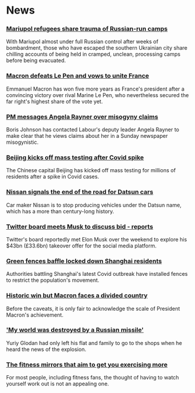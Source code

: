 # News
### [Mariupol refugees share trauma of Russian-run camps](https://www.bbc.com/news/world-europe-61208404)
With Mariupol almost under full Russian control after weeks of bombardment, those who have escaped the southern Ukrainian city share chilling accounts of being held in cramped, unclean, processing camps before being evacuated.
### [Macron defeats Le Pen and vows to unite France](https://www.bbc.com/news/world-europe-61209058)
Emmanuel Macron has won five more years as France's president after a convincing victory over rival Marine Le Pen, who nevertheless secured the far right's highest share of the vote yet.
### [PM messages Angela Rayner over misogyny claims](https://www.bbc.com/news/uk-politics-61213711)
Boris Johnson has contacted Labour's deputy leader Angela Rayner to make clear that he views claims about her in a Sunday newspaper misogynistic.
### [Beijing kicks off mass testing after Covid spike](https://www.bbc.com/news/world-asia-china-61212757)
The Chinese capital Beijing has kicked off mass testing for millions of residents after a spike in Covid cases. 
### [Nissan signals the end of the road for Datsun cars](https://www.bbc.com/news/business-61212573)
Car maker Nissan is to stop producing vehicles under the Datsun name, which has a more than century-long history.
### [Twitter board meets Musk to discuss bid - reports](https://www.bbc.com/news/business-61212567)
Twitter's board reportedly met Elon Musk over the weekend to explore his $43bn (£33.6bn) takeover offer for the social media platform.
### [Green fences baffle locked down Shanghai residents](https://www.bbc.com/news/world-asia-61209761)
Authorities battling Shanghai's latest Covid outbreak have installed fences to restrict the population's movement.
### [Historic win but Macron faces a divided country](https://www.bbc.com/news/world-europe-61209765)
Before the caveats, it is only fair to acknowledge the scale of President Macron's achievement.
### ['My world was destroyed by a Russian missile'](https://www.bbc.com/news/world-europe-61210699)
Yuriy Glodan had only left his flat and family to go to the shops when he heard the news of the explosion.
### [The fitness mirrors that aim to get you exercising more](https://www.bbc.com/news/business-61092317)
For most people, including fitness fans, the thought of having to watch yourself work out is not an appealing one.
